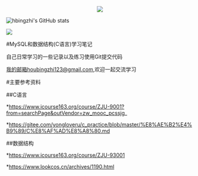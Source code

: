 <div align="center">  
  <img  src="https://github-readme-streak-stats.herokuapp.com?user=hbingzhi&theme=onedark&date_format=M%20j%5B%2C%20Y%5D" />
</div>

![hbingzhi's GitHub stats](https://github-readme-stats.vercel.app/api?username=hbingzhi&show_icons=true)

<img src="https://img.shields.io/badge/gitHub-%E8%AE%A9%E8%87%AA%E6%88%91%E4%BB%8B%E7%BB%8D%E5%8F%98%E5%BE%97%E6%9B%B4%E5%A5%BD-brightgreen" />

#MySQL和数据结构(C语言)学习笔记

自己日常学习的一些记录以及练习使用Git提交代码

我的邮箱houbingzhi123@gmail.com,欢迎一起交流学习

#主要参考资料

##C语言

 *https://www.icourse163.org/course/ZJU-9001?from=searchPage&outVendor=zw_mooc_pcssjg_
 
 *https://gitee.com/yongloveru/c_practice/blob/master/%E8%AE%B2%E4%B9%89/C%E8%AF%AD%E8%A8%80.md
 
##数据结构

 *https://www.icourse163.org/course/ZJU-93001
 
 *https://www.lookcos.cn/archives/1190.html
